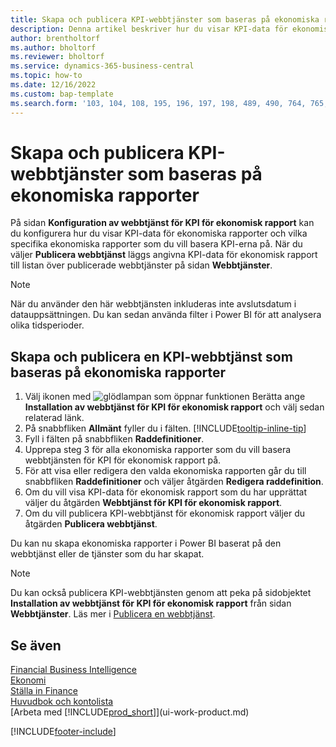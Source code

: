 ```yaml
---
title: Skapa och publicera KPI-webbtjänster som baseras på ekonomiska rapporter
description: Denna artikel beskriver hur du visar KPI-data för ekonomisk rapport baserat på specifika ekonomiska rapporter.
author: brentholtorf
ms.author: bholtorf
ms.reviewer: bholtorf
ms.service: dynamics-365-business-central
ms.topic: how-to
ms.date: 12/16/2022
ms.custom: bap-template
ms.search.form: '103, 104, 108, 195, 196, 197, 198, 489, 490, 764, 765, 766'
---
```

# <a name="set-up-and-publish-kpi-web-services-based-on-financial-reports"></a>Skapa och publicera KPI-webbtjänster som baseras på ekonomiska rapporter

På sidan **Konfiguration av webbtjänst för KPI för ekonomisk rapport** kan du konfigurera hur du visar KPI-data för ekonomiska rapporter och vilka specifika ekonomiska rapporter som du vill basera KPI-erna på. När du väljer **Publicera webbtjänst** läggs angivna KPI-data för ekonomisk rapport till listan över publicerade webbtjänster på sidan **Webbtjänster**.

> [!NOTE]
> När du använder den här webbtjänsten inkluderas inte avslutsdatum i datauppsättningen. Du kan sedan använda filter i Power BI för att analysera olika tidsperioder.

## <a name="set-up-and-publish-a-kpi-web-service-based-on-financial-reports"></a>Skapa och publicera en KPI-webbtjänst som baseras på ekonomiska rapporter
  
1. Välj ikonen med ![glödlampan som öppnar funktionen Berätta](media/ui-search/search_small.png "Berätta för mig vad du vill göra") ange **Installation av webbtjänst för KPI för ekonomisk rapport** och välj sedan relaterad länk.
2. På snabbfliken **Allmänt** fyller du i fälten. [!INCLUDE[tooltip-inline-tip](includes/tooltip-inline-tip_md.md)]
3. Fyll i fälten på snabbfliken **Raddefinitioner**.
4. Upprepa steg 3 för alla ekonomiska rapporter som du vill basera webbtjänsten för KPI för ekonomisk rapport på.  
5. För att visa eller redigera den valda ekonomiska rapporten går du till snabbfliken **Raddefinitioner** och väljer åtgärden **Redigera raddefinition**.
6. Om du vill visa KPI-data för ekonomisk rapport som du har upprättat väljer du åtgärden **Webbtjänst för KPI för ekonomisk rapport**.
7. Om du vill publicera KPI-webbtjänst för ekonomisk rapport väljer du åtgärden **Publicera webbtjänst**.

Du kan nu skapa ekonomiska rapporter i Power BI baserat på den webbtjänst eller de tjänster som du har skapat.

> [!NOTE]  
> Du kan också publicera KPI-webbtjänsten genom att peka på sidobjektet **Installation av webbtjänst för KPI för ekonomisk rapport** från sidan **Webbtjänster**. Läs mer i [Publicera en webbtjänst](across-how-publish-web-service.md).

## <a name="see-also"></a>Se även

[Financial Business Intelligence](bi.md)  
[Ekonomi](finance.md)  
[Ställa in Finance](finance-setup-finance.md)  
[Huvudbok och kontolista](finance-general-ledger.md)  
[Arbeta med [!INCLUDE[prod_short](includes/prod_short.md)]](ui-work-product.md)

[!INCLUDE[footer-include](includes/footer-banner.md)]
